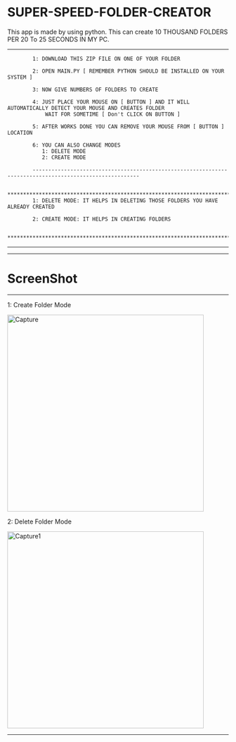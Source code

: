 # SUPER-SPEED-FOLDER-CREATOR
This app is made by using python. This can create 10 THOUSAND FOLDERS PER 20 To 25 SECONDS IN MY PC.


-------------------------------------------------------------------------------------------------------------------------------------------------------------------------------

            1: DOWNLOAD THIS ZIP FILE ON ONE OF YOUR FOLDER

            2: OPEN MAIN.PY [ REMEMBER PYTHON SHOULD BE INSTALLED ON YOUR SYSTEM ]                                  

            3: NOW GIVE NUMBERS OF FOLDERS TO CREATE                                                                

            4: JUST PLACE YOUR MOUSE ON [ BUTTON ] AND IT WILL AUTOMATICALLY DETECT YOUR MOUSE AND CREATES FOLDER   
                WAIT FOR SOMETIME [ Don't CLICK ON BUTTON ]                                   

            5: AFTER WORKS DONE YOU CAN REMOVE YOUR MOUSE FROM [ BUTTON ] LOCATION                                  

            6: YOU CAN ALSO CHANGE MODES                                                                            
               1: DELETE MODE    
               2: CREATE MODE                                                          

            --------------------------------------------------------------------------------------------------------

            ********************************************************************************************************
            1: DELETE MODE: IT HELPS IN DELETING THOSE FOLDERS YOU HAVE ALREADY CREATED

            2: CREATE MODE: IT HELPS IN CREATING FOLDERS

            ********************************************************************************************************
        
-------------------------------------------------------------------------------------------------------------------------------------------------------------------------------

------------------------------------------------------------------------------------------------------------------------------------------------------------------------------
# ScreenShot
------------------------------------------------------------------------------------------------------------------------------------------------------------------------------
1: Create Folder Mode

<img width="447" alt="Capture" src="https://user-images.githubusercontent.com/71229713/120163585-5fabd600-c219-11eb-851f-eb9497522a2f.PNG">

2: Delete Folder Mode

<img width="447" alt="Capture1" src="https://user-images.githubusercontent.com/71229713/120163629-69353e00-c219-11eb-8412-fbf330699c26.PNG">

-------------------------------------------------------------------------------------------------------------------------------------------------------------------------------

